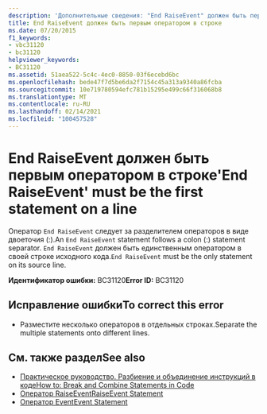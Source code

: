 ```yaml
---
description: 'Дополнительные сведения: "End RaiseEvent" должен быть первым оператором в строке'
title: End RaiseEvent должен быть первым оператором в строке
ms.date: 07/20/2015
f1_keywords:
- vbc31120
- bc31120
helpviewer_keywords:
- BC31120
ms.assetid: 51aea522-5c4c-4ec0-8850-03f6ecebd6bc
ms.openlocfilehash: bede47f7d5be6da2f7154c45a313a9340a86fcba
ms.sourcegitcommit: 10e719780594efc781b15295e499c66f316068b8
ms.translationtype: MT
ms.contentlocale: ru-RU
ms.lasthandoff: 02/14/2021
ms.locfileid: "100457528"
---
```

# <a name="end-raiseevent-must-be-the-first-statement-on-a-line"></a><span data-ttu-id="4d6d4-103">End RaiseEvent должен быть первым оператором в строке</span><span class="sxs-lookup"><span data-stu-id="4d6d4-103">'End RaiseEvent' must be the first statement on a line</span></span>

<span data-ttu-id="4d6d4-104">Оператор `End RaiseEvent` следует за разделителем операторов в виде двоеточия (:).</span><span class="sxs-lookup"><span data-stu-id="4d6d4-104">An `End RaiseEvent` statement follows a colon (:) statement separator.</span></span> <span data-ttu-id="4d6d4-105">`End RaiseEvent` должен быть единственным оператором в своей строке исходного кода.</span><span class="sxs-lookup"><span data-stu-id="4d6d4-105">`End RaiseEvent` must be the only statement on its source line.</span></span>  
  
 <span data-ttu-id="4d6d4-106">**Идентификатор ошибки:** BC31120</span><span class="sxs-lookup"><span data-stu-id="4d6d4-106">**Error ID:** BC31120</span></span>  
  
## <a name="to-correct-this-error"></a><span data-ttu-id="4d6d4-107">Исправление ошибки</span><span class="sxs-lookup"><span data-stu-id="4d6d4-107">To correct this error</span></span>  
  
- <span data-ttu-id="4d6d4-108">Разместите несколько операторов в отдельных строках.</span><span class="sxs-lookup"><span data-stu-id="4d6d4-108">Separate the multiple statements onto different lines.</span></span>  
  
## <a name="see-also"></a><span data-ttu-id="4d6d4-109">См. также раздел</span><span class="sxs-lookup"><span data-stu-id="4d6d4-109">See also</span></span>

- [<span data-ttu-id="4d6d4-110">Практическое руководство. Разбиение и объединение инструкций в коде</span><span class="sxs-lookup"><span data-stu-id="4d6d4-110">How to: Break and Combine Statements in Code</span></span>](../programming-guide/program-structure/how-to-break-and-combine-statements-in-code.md)
- [<span data-ttu-id="4d6d4-111">Оператор RaiseEvent</span><span class="sxs-lookup"><span data-stu-id="4d6d4-111">RaiseEvent Statement</span></span>](../language-reference/statements/raiseevent-statement.md)
- [<span data-ttu-id="4d6d4-112">Оператор Event</span><span class="sxs-lookup"><span data-stu-id="4d6d4-112">Event Statement</span></span>](../language-reference/statements/event-statement.md)
